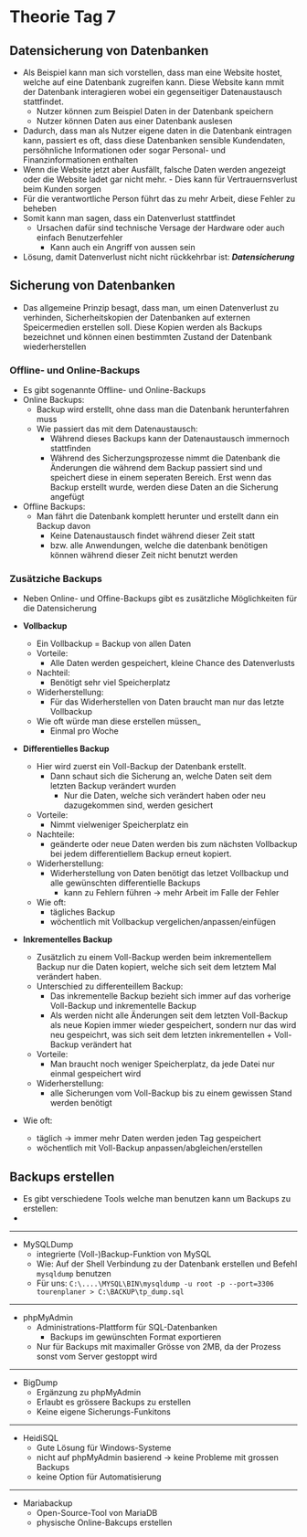 # Theorie Tag 7

## Datensicherung von Datenbanken

- Als Beispiel kann man sich vorstellen, dass man eine Website hostet, welche auf eine Datenbank zugreifen kann. Diese Website kann mmit der Datenbank interagieren wobei ein gegenseitiger Datenaustausch stattfindet.
  - Nutzer können zum Beispiel Daten in der Datenbank speichern
  - Nutzer können Daten aus einer Datenbank auslesen
- Dadurch, dass man als Nutzer eigene daten in die Datenbank eintragen kann, passiert es oft, dass diese Datenbanken sensible Kundendaten, persöhnliche Informationen oder sogar Personal- und Finanzinformationen enthalten
- Wenn die Website jetzt aber Ausfällt, falsche Daten werden angezeigt oder die Website ladet gar nicht mehr.  - Dies kann für Vertrauernsverlust beim Kunden sorgen
 - Für die verantwortliche Person führt das zu mehr Arbeit, diese Fehler zu beheben
- Somit kann man sagen, dass ein Datenverlust stattfindet
  - Ursachen dafür sind technische Versage der Hardware oder auch einfach Benutzerfehler
    - Kann auch ein Angriff von aussen sein
- Lösung, damit Datenverlust nicht nicht rückkehrbar ist: ***Datensicherung***

## Sicherung von Datenbanken 

- Das allgemeine Prinzip besagt, dass man, um einen Datenverlust zu verhinden, Sicherheitskopien der Datenbanken auf externen Speicermedien erstellen soll. Diese Kopien werden als Backups bezeichnet und können einen bestimmten Zustand der Datenbank wiederherstellen
### Offline- und Online-Backups
- Es gibt sogenannte Offline- und Online-Backups
- Online Backups:
  - Backup wird erstellt, ohne dass man die Datenbank herunterfahren muss
  - Wie passiert das mit dem Datenaustausch:
    - Während dieses Backups kann der Datenaustausch immernoch stattfinden
    - Während des Sicherzungsprozesse nimmt die Datenbank die Änderungen die während dem Backup passiert sind und speichert diese in einem seperaten Bereich. Erst wenn das Backup erstellt wurde, werden diese Daten an die Sicherung angefügt
- Offline Backups:
  - Man fährt die Datenbank komplett herunter und erstellt dann ein Backup davon
    - Keine Datenaustausch findet während dieser Zeit statt
    - bzw. alle Anwendungen, welche die datenbank benötigen können während dieser Zeit nicht benutzt werden
   
### Zusätziche Backups

- Neben Online- und Offine-Backups gibt es zusätzliche Möglichkeiten für die Datensicherung

- **Vollbackup**
  - Ein Vollbackup = Backup von allen Daten
  - Vorteile:
    - Alle Daten werden gespeichert, kleine Chance des Datenverlusts
  - Nachteil:
    - Benötigt sehr viel Speicherplatz
  - Widerherstellung:
    - Für das Widerherstellen von Daten braucht man nur das letzte Vollbackup
  - Wie oft würde man diese erstellen müssen_
    - Einmal pro Woche 

- **Differentielles Backup**
  - Hier wird zuerst ein Voll-Backup der Datenbank erstellt.
    - Dann schaut sich die Sicherung an, welche Daten seit dem letzten Backup verändert wurden
      - Nur die Daten, welche sich verändert haben oder neu dazugekommen sind, werden gesichert
  - Vorteile:
    - Nimmt vielweniger Speicherplatz ein
  - Nachteile:
    - geänderte oder neue Daten werden bis zum nächsten Vollbackup bei jedem differentiellem Backup erneut kopiert.
  - Widerherstellung:
    - Widerherstellung von Daten benötigt das letzet Vollbackup und alle gewünschten differentielle Backups
      - kann zu Fehlern führen -> mehr Arbeit im Falle der Fehler
  - Wie oft:
    - tägliches Backup
    - wöchentlich mit Vollbackup vergelichen/anpassen/einfügen

- **Inkrementelles Backup**
  - Zusätzlich zu einem Voll-Backup werden beim inkrementellem Backup nur die Daten kopiert, welche sich seit dem letztem Mal verändert haben.
  - Unterschied zu differenteillem Backup:
      - Das inkrementelle Backup bezieht sich immer auf das vorherige Voll-Backup und inkrementelle Backup
      - Als werden nicht alle Änderungen seit dem letzten Voll-Backup als neue Kopien immer wieder gespeichert, sondern nur das wird neu gespeichrt, was sich seit dem letzten inkrementellen + Voll-Backup verändert hat
  - Vorteile:
    - Man braucht noch weniger Speicherplatz, da jede Datei nur einmal gespeichert wird
  - Widerherstellung:
    - alle Sicherungen vom Voll-Backup bis zu einem gewissen Stand werden benötigt
- Wie oft:
  - täglich -> immer mehr Daten werden jeden Tag gespeichert
  - wöchentlich mit Voll-Backup anpassen/abgleichen/erstellen
 

## Backups erstellen

- Es gibt verschiedene Tools welche man benutzen kann um Backups zu erstellen:
- 
---

  - MySQLDump
    - integrierte (Voll-)Backup-Funktion von MySQL
    - Wie: Auf der Shell Verbindung zu der Datenbank erstellen und Befehl ```mysqldump``` benutzen
    - Für uns: ``` C:\....\MYSQL\BIN\mysqldump -u root -p --port=3306 tourenplaner > C:\BACKUP\tp_dump.sql ```
---
  - phpMyAdmin
    - Administrations-Plattform für SQL-Datenbanken
      - Backups im gewünschten Format exportieren
    - Nur für Backups mit maximaller Grösse von 2MB, da der Prozess sonst vom Server gestoppt wird
---  
  - BigDump
    - Ergänzung zu phpMyAdmin
    - Erlaubt es grössere Backups zu erstellen
    - Keine eigene Sicherungs-Funkitons
---  
  - HeidiSQL
    - Gute Lösung für Windows-Systeme
    - nicht auf phpMyAdmin basierend -> keine Probleme mit grossen Backups
    - keine Option für Automatisierung
---  
  - Mariabackup
    - Open-Source-Tool von MariaDB
    - physische Online-Bakcups erstellen
   


  
